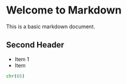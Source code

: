 # Welcome to Markdown

This is a basic markdown document.

## Second Header

* Item 1
* Item

```python
chr(65)
```


